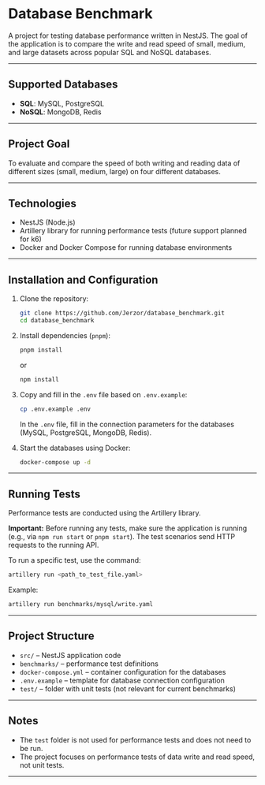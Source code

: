 
# Database Benchmark

A project for testing database performance written in NestJS. The goal of the application is to compare the write and read speed of small, medium, and large datasets across popular SQL and NoSQL databases.

---

## Supported Databases

- **SQL**: MySQL, PostgreSQL
- **NoSQL**: MongoDB, Redis

---

## Project Goal

To evaluate and compare the speed of both writing and reading data of different sizes (small, medium, large) on four different databases.

---

## Technologies

- NestJS (Node.js)
- Artillery library for running performance tests (future support planned for k6)
- Docker and Docker Compose for running database environments

---

## Installation and Configuration

1. Clone the repository:
   ```bash
   git clone https://github.com/Jerzor/database_benchmark.git
   cd database_benchmark
   ```

2. Install dependencies (`pnpm`):
   ```bash
   pnpm install
   ```
   or
   ```bash
   npm install
   ```

3. Copy and fill in the `.env` file based on `.env.example`:
   ```bash
   cp .env.example .env
   ```
   In the `.env` file, fill in the connection parameters for the databases (MySQL, PostgreSQL, MongoDB, Redis).

4. Start the databases using Docker:
   ```bash
   docker-compose up -d
   ```

---

## Running Tests

Performance tests are conducted using the Artillery library.

**Important:** Before running any tests, make sure the application is running (e.g., via `npm run start` or `pnpm start`). The test scenarios send HTTP requests to the running API.

To run a specific test, use the command:
```bash
artillery run <path_to_test_file.yaml>
```

Example:
```bash
artillery run benchmarks/mysql/write.yaml
```
---

## Project Structure

- `src/` – NestJS application code
- `benchmarks/` – performance test definitions
- `docker-compose.yml` – container configuration for the databases
- `.env.example` – template for database connection configuration
- `test/` – folder with unit tests (not relevant for current benchmarks)

---

## Notes

- The `test` folder is not used for performance tests and does not need to be run.
- The project focuses on performance tests of data write and read speed, not unit tests.

---
